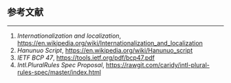 ## 参考文献

---

1. *Internationalization and localization*, https://en.wikipedia.org/wiki/Internationalization_and_localization
2. *Hanunuo Script*, https://en.wikipedia.org/wiki/Hanunuo_script
3. *IETF BCP 47*, https://tools.ietf.org/pdf/bcp47.pdf
4. *Intl.PluralRules Spec Proposal*, https://rawgit.com/caridy/intl-plural-rules-spec/master/index.html